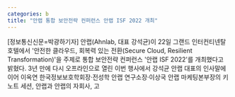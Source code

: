 ```yaml
---
categories: b
title: "안랩 통합 보안전략 컨퍼런스 안랩 ISF 2022 개최"
---
```

[정보통신신문=박광하기자] 안랩(Ahnlab, 대표 강석균)이 22일 그랜드 인터컨티넨탈 호텔에서 &#39;안전한 클라우드, 회복력 있는 전환(Secure Cloud, Resilient Transformation)&#39;을 주제로 통합 보안전략 컨퍼런스 &#39;안랩 ISF 2022&#39;를 개최했다고 밝혔다. 3년 만에 다시 오프라인으로 열린 이번 행사에서 강석균 안랩 대표의 인사말에 이어 이옥연 한국정보보호학회장&middot;전성학 안랩 연구소장&middot;이상국 안랩 마케팅본부장의 키노트 세션, 안랩과 안랩의 자회사, 고